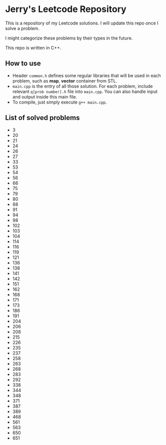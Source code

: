 # Jerry's Leetcode Repository

This is a repository of my Leetcode solutions. I will update this repo once I solve a problem.

I might categorize these problems by their types in the future.

This repo is written in C++.

## How to use
* Header `common.h` defines some regular libraries that will be used in each problem, such as **map**, **vector** container from STL.
* `main.cpp` is the entry of all those solution. For each problem, include relevant `q[prob number].h` file into `main.cpp`. You can also handle input and output inside this main file.
* To compile, just simply execute `g++ main.cpp`.

## List of solved problems

* 3
* 20
* 21
* 24
* 26
* 27
* 33
* 53
* 54
* 56
* 66
* 75
* 79
* 80
* 88
* 91
* 94
* 98
* 102
* 103
* 104
* 114
* 116
* 119
* 121
* 136
* 138
* 141
* 142
* 151
* 162
* 168
* 171
* 173
* 186
* 191
* 204
* 206
* 208
* 215
* 226
* 235
* 237
* 258
* 263
* 268
* 283
* 292
* 338
* 344
* 348
* 371
* 387
* 389
* 468
* 561
* 563
* 650
* 651